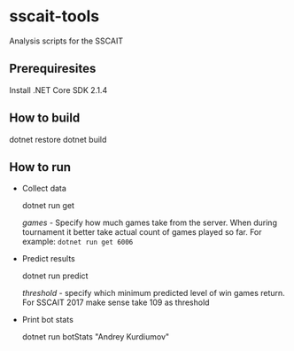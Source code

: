 # sscait-tools
Analysis scripts for the SSCAIT

## Prerequiresites
Install .NET Core SDK 2.1.4

## How to build

   dotnet restore
   dotnet build

## How to run

- Collect data 

    dotnet run get <games>

	*games* - Specify how much games take from the server. When during tournament it better take actual count of games played so far.
	For example: `dotnet run get 6006`

- Predict results

    dotnet run predict <threshold>

	*threshold* - specify which minimum predicted level of win games return. For SSCAIT 2017 make sense take 109 as threshold

- Print bot stats

	dotnet run botStats "Andrey Kurdiumov"

